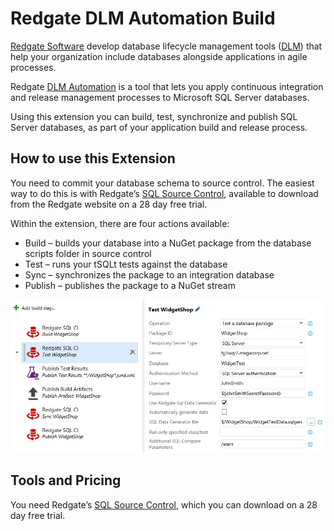 ﻿# Redgate DLM Automation Build

[Redgate Software](http://www.red-gate.com/) develop database lifecycle management tools ([DLM](http://www.red-gate.com/dlm)) that help your organization include databases alongside applications in agile processes.

Redgate [DLM Automation](http://www.red-gate.com/products/dlm/dlm-automation/) is a tool that lets you apply continuous integration and release management processes to Microsoft SQL Server databases. 

Using this extension you can build, test, synchronize and publish SQL Server databases, as part of your application build and release process. 


## How to use this Extension

You need to commit your database schema to source control. The easiest way to do this is with Redgate’s [SQL Source Control](https://www.red-gate.com/products/sql-development/sql-source-control/), available to download from the Redgate website on a 28 day free trial.

Within the extension, there are four actions available:
* Build – builds your database into a NuGet package from the database scripts folder in source control
* Test – runs your tSQLt tests against the database
* Sync – synchronizes the package to an integration database
* Publish – publishes the package to a NuGet stream

![test-screenshot](images/screenshot-testTask.png)

## Tools and Pricing

You need Redgate’s [SQL Source Control](https://www.red-gate.com/products/sql-development/sql-source-control/), which you can download on a 28 day free trial.